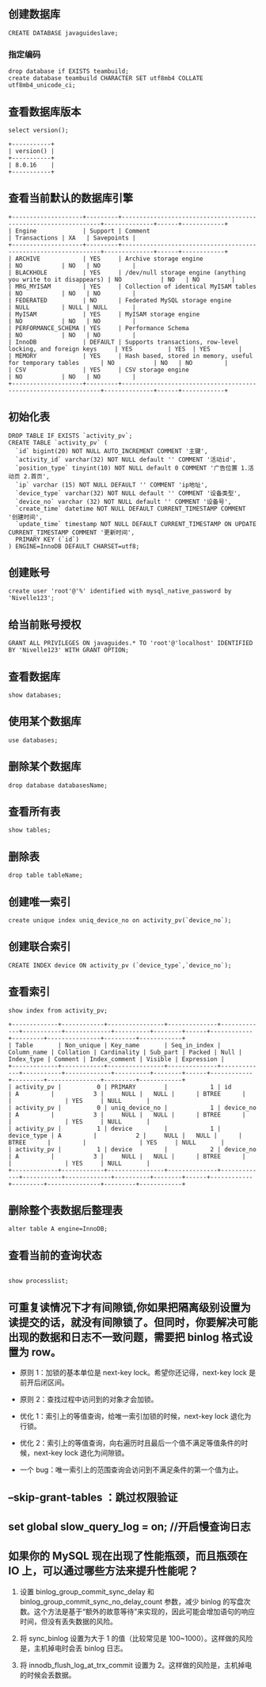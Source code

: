 ## 创建数据库

```
CREATE DATABASE javaguideslave;
```

### 指定编码

```
drop database if EXISTS teambuild;
create database teambuild CHARACTER SET utf8mb4 COLLATE utf8mb4_unicode_ci;
```




## 查看数据库版本


```
select version();

+-----------+
| version() |
+-----------+
| 8.0.16    |
+-----------+
```


## 查看当前默认的数据库引擎


```
+--------------------+---------+----------------------------------------------------------------+--------------+------+------------+
| Engine             | Support | Comment                                                        | Transactions | XA   | Savepoints |
+--------------------+---------+----------------------------------------------------------------+--------------+------+------------+
| ARCHIVE            | YES     | Archive storage engine                                         | NO           | NO   | NO         |
| BLACKHOLE          | YES     | /dev/null storage engine (anything you write to it disappears) | NO           | NO   | NO         |
| MRG_MYISAM         | YES     | Collection of identical MyISAM tables                          | NO           | NO   | NO         |
| FEDERATED          | NO      | Federated MySQL storage engine                                 | NULL         | NULL | NULL       |
| MyISAM             | YES     | MyISAM storage engine                                          | NO           | NO   | NO         |
| PERFORMANCE_SCHEMA | YES     | Performance Schema                                             | NO           | NO   | NO         |
| InnoDB             | DEFAULT | Supports transactions, row-level locking, and foreign keys     | YES          | YES  | YES        |
| MEMORY             | YES     | Hash based, stored in memory, useful for temporary tables      | NO           | NO   | NO         |
| CSV                | YES     | CSV storage engine                                             | NO           | NO   | NO         |
+--------------------+---------+----------------------------------------------------------------+--------------+------+------------+
```

## 初始化表

```
DROP TABLE IF EXISTS `activity_pv`;
CREATE TABLE `activity_pv` (
  `id` bigint(20) NOT NULL AUTO_INCREMENT COMMENT '主键',
  `activity_id` varchar(32) NOT NULL default '' COMMENT '活动id',
  `position_type` tinyint(10) NOT NULL default 0 COMMENT '广告位置 1.活动页 2.首页',
  `ip` varchar (15) NOT NULL DEFAULT '' COMMENT 'ip地址',
  `device_type` varchar(32) NOT NULL default '' COMMENT '设备类型',
  `device_no` varchar (32) NOT NULL default '' COMMENT '设备号',
  `create_time` datetime NOT NULL DEFAULT CURRENT_TIMESTAMP COMMENT '创建时间',
  `update_time` timestamp NOT NULL DEFAULT CURRENT_TIMESTAMP ON UPDATE CURRENT_TIMESTAMP COMMENT '更新时间',
  PRIMARY KEY (`id`)
) ENGINE=InnoDB DEFAULT CHARSET=utf8;
```



## 创建账号

```
create user 'root'@'%' identified with mysql_native_password by 'Nivelle123';
```

## 给当前账号授权

```
GRANT ALL PRIVILEGES ON javaguides.* TO 'root'@'localhost' IDENTIFIED BY 'Nivelle123' WITH GRANT OPTION;
```

## 查看数据库

```
show databases;
```

## 使用某个数据库

```
use databases;
```
## 删除某个数据库

```
drop database databasesName;
```

## 查看所有表
```
show tables;
```
## 删除表
```
drop table tableName;
```
## 创建唯一索引

```
create unique index uniq_device_no on activity_pv(`device_no`);
```

## 创建联合索引

```
CREATE INDEX device ON activity_pv (`device_type`,`device_no`);
```

## 查看索引

```
show index from activity_pv;

+-------------+------------+----------------+--------------+-------------+-----------+-------------+----------+--------+------+------------+---------+---------------+---------+------------+
| Table       | Non_unique | Key_name       | Seq_in_index | Column_name | Collation | Cardinality | Sub_part | Packed | Null | Index_type | Comment | Index_comment | Visible | Expression |
+-------------+------------+----------------+--------------+-------------+-----------+-------------+----------+--------+------+------------+---------+---------------+---------+------------+
| activity_pv |          0 | PRIMARY        |            1 | id          | A         |           3 |     NULL |   NULL |      | BTREE      |         |               | YES     | NULL       |
| activity_pv |          0 | uniq_device_no |            1 | device_no   | A         |           3 |     NULL |   NULL |      | BTREE      |         |               | YES     | NULL       |
| activity_pv |          1 | device         |            1 | device_type | A         |           2 |     NULL |   NULL |      | BTREE      |         |               | YES     | NULL       |
| activity_pv |          1 | device         |            2 | device_no   | A         |           3 |     NULL |   NULL |      | BTREE      |         |               | YES     | NULL       |
+-------------+------------+----------------+--------------+-------------+-----------+-------------+----------+--------+------+------------+---------+---------------+---------+------------+
```



## 删除整个表数据后整理表

```
alter table A engine=InnoDB;

```

## 查看当前的查询状态

```

show processlist;

```

## 可重复读情况下才有间隙锁,你如果把隔离级别设置为读提交的话，就没有间隙锁了。但同时，你要解决可能出现的数据和日志不一致问题，需要把 binlog 格式设置为 row。

- 原则 1：加锁的基本单位是 next-key lock。希望你还记得，next-key lock 是前开后闭区间。

- 原则 2：查找过程中访问到的对象才会加锁。

- 优化 1：索引上的等值查询，给唯一索引加锁的时候，next-key lock 退化为行锁。

- 优化 2：索引上的等值查询，向右遍历时且最后一个值不满足等值条件的时候，next-key lock 退化为间隙锁。

- 一个 bug：唯一索引上的范围查询会访问到不满足条件的第一个值为止。

## –skip-grant-tables ：跳过权限验证


## set global slow_query_log = on;  //开启慢查询日志


## 如果你的 MySQL 现在出现了性能瓶颈，而且瓶颈在 IO 上，可以通过哪些方法来提升性能呢？

1. 设置 binlog_group_commit_sync_delay 和 binlog_group_commit_sync_no_delay_count 参数，减少 binlog 的写盘次数。这个方法是基于“额外的故意等待”来实现的，因此可能会增加语句的响应时间，但没有丢失数据的风险。

2. 将 sync_binlog 设置为大于 1 的值（比较常见是 100~1000）。这样做的风险是，主机掉电时会丢 binlog 日志。

3. 将 innodb_flush_log_at_trx_commit 设置为 2。这样做的风险是，主机掉电的时候会丢数据。
